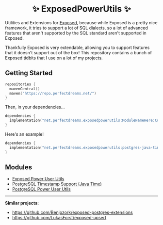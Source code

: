 <h1 align="center">✨ ExposedPowerUtils ✨</h1>

Utilities and Extensions for [Exposed](https://github.com/JetBrains/Exposed), because while Exposed is a pretty nice framework, it tries to support a lot of SQL dialects, so a lot of advanced features that aren't supported by the SQL standard aren't supported in Exposed.

Thankfully Exposed is very extendable, allowing you to support features that it doesn't support out of the box! This repository contains a bunch of Exposed tidbits that I use on a lot of my projects.

## Getting Started
```kotlin
repositories {
  mavenCentral()
  maven("https://repo.perfectdreams.net/")
}
```

Then, in your dependencies...
```kotlin
dependencies {
  implementation("net.perfectdreams.exposedpowerutils:ModuleNameHere:CurrentVersionHere")
}
```

Here's an example!
```kotlin
dependencies {
  implementation("net.perfectdreams.exposedpowerutils:postgres-java-time:1.1.0")
}
```

## Modules
* [Exposed Power User Utils](/exposed-power-utils)
* [PostgreSQL Timestamp Support (Java Time)](/postgres-java-time)
* [PostgreSQL Power User Utils](/postgres-power-utils)

---

**Similar projects:**
* https://github.com/Benjozork/exposed-postgres-extensions
* https://github.com/LukasForst/exposed-upsert